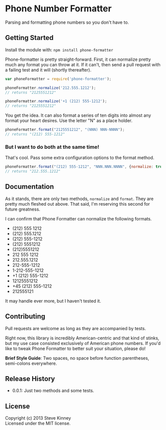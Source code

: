 # Phone Number Formatter

Parsing and formatting phone numbers so you don't have to.

## Getting Started
Install the module with: `npm install phone-formatter`

Phone-formatter is pretty straight-forward. First, it can normalize pretty much any format you can throw at it. If it can't, then send a pull request with a failing test and it will (shortly thereafter).

```javascript
var phoneFormatter = require('phone-formatter');

phoneFormatter.normalize('212.555.1212');
// returns "2125551212"

phoneFormatter.normalize('+1 (212) 555-1212');
// returns "2125551212"
```

You get the idea. It can also format a series of ten digits into almost any format your heart desires. Use the letter "N" as a place holder.

```javascript
phoneFormatter.format("2125551212", "(NNN) NNN-NNNN");
// returns "(212) 555-1212"
```

### But I want to do both at the same time!

That's cool. Pass some extra configuration options to the format method.

```javascript
phoneFormatter.format("(212) 555-1212", "NNN.NNN.NNNN", {normalize: true})
// returns "212.555.1212"
```

## Documentation

As it stands, there are only two methods, `normalize` and `format`. They are pretty much fleshed out above. That said, I'm reserving this second for future greatness.

I can confirm that Phone Formatter can normalize the following formats.

* (212) 555 1212
* (212) 555.1212
* (212) 555-1212
* (212) 5551212
* (212)5551212
* 212 555 1212
* 212.555.1212
* 212-555-1212
* 1-212-555-1212
* +1 (212) 555-1212
* 12125551212
* +45 (212) 555-1212
* 212555121

It may handle ever more, but I haven't tested it.

## Contributing

Pull requests are welcome as long as they are accompanied by tests.

Right now, this library is incredibly American-centric and that kind of stinks, but my use case consisted exclusively of American phone numbers. If you'd like to tweak Phone Formatter to better suit your situation, please do!

**Brief Style Guide**: Two spaces, no space before function parentheses, semi-colons everywhere.

## Release History

* 0.0.1: Just two methods and some tests.

## License
Copyright (c) 2013 Steve Kinney  
Licensed under the MIT license.
